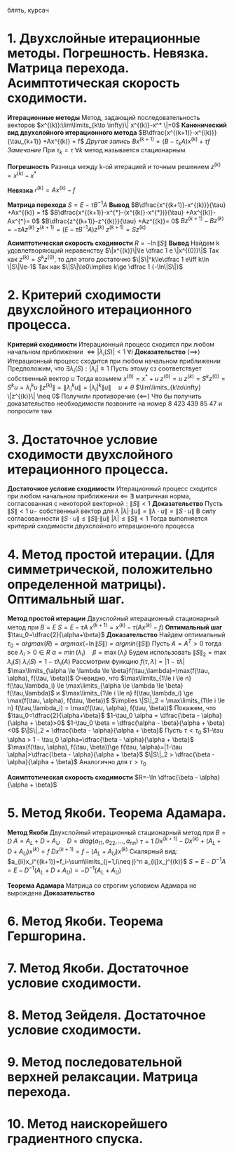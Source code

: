 блять, курсач

# 1.	Двухслойные итерационные методы. Погрешность. Невязка. Матрица перехода. Асимптотическая скорость сходимости.

**Итерационные методы**
	Метод, задающий последовательность векторов $x^{(k)}:\lim\limits_{k\to \infty}\| x^{(k)}-x^* \|=0$
**Канонический вид двухслойного итерационного метода**
	$B\dfrac{x^{(k+1)}-x^{(k)}}{\tau_{k+1}} +Ax^{(k)} = f$
*Другая запись*
	$Bx^{(k+1)}=(B-\tau_k A)x^{(k)}+\tau f$
*Замечание*
	При $\tau_k=\tau ~\forall k$ метод называется стационарным

**Погрешность**
	Разница между k-ой итерацией и точным решением
	$z^{(k)}=x^{(k)}-x^*$

**Невязка**
	$r^{(k)}=Ax^{(k)} - f$

**Матрица перехода**
	$S=E-\tau B^{-1}A$
**Вывод**
	$B\dfrac{x^{(k+1)}-x^{(k)}}{\tau} +Ax^{(k)} = f$
	$B\dfrac{x^{(k+1)}-x^{*}-(x^{(k)}-x^{*})}{\tau} +Ax^{(k)}- Ax^{*}= 0$
	$B\dfrac{z^{(k+1)}-z^{(k)}}{\tau} +Az^{(k)}= 0$
	$Bz^{(k+1)}-Bz^{(k)}= -\tau Az^{(k)}$
	$z^{(k+1)}= (E-\tau B^{-1}A)z^{(k)}$
	$z^{(k+1)}= Sz^{(k)}$

**Асимптотическая скорость сходимости**
	$R=-\ln \| S \|$
**Вывод**
	Найдем k удовлетворяющий неравенству $\|x^{(k)}\|\le \dfrac 1 e \|x^{(0)}\|$
	Так как $z^{(k)}=S^kz^{(0)}$, то для этого достаточно $\|S\|^k\le\dfrac 1 e\iff k\ln \|S\|\le-1$
	Так как $\|S\|\le0\implies k\ge \dfrac 1 {-\ln\|S\|}$

# 2.	Критерий сходимости двухслойного итерационного процесса.
**Критерий сходимости**
	Итерационный процесс сходится при любом начальном приближении $\iff |\lambda_i(S)|<1~\forall i$ 
**Доказательство**
	$(\implies)$
	Итерационный процесс сходится при любом начальном приближении
	Предположим, что $\exists \lambda_i(S):|\lambda_i|\ge 1$
	Пусть этому сз соответствует собственный вектор $u$
	Тогда возьмем $x^{(0)}=x^* + u$
	$z^{(0)}=u$
	$z^{(k)}=S^k z^{(0)}=S^k u =\lambda_i^k u$
	$\|z^{(k)}\|=\|\lambda_i^k u\|=|\lambda_i|^k \|u\|\quad u\neq \theta$
	$\lim\limits_{k\to\infty} \|z^{(k)}\| \neq 0$
	Получили противоречие
	$(\impliedby)$
	Что бы получить доказательство необходимости позвоните на номер 8 423 439 85 47 и попросите там

# 3.	Достаточное условие сходимости двухслойного итерационного процесса.
**Достаточное условие сходимости**
	Итерационный процесс сходится при любом начальном приближении $\impliedby$
	$\exists$ матричная норма, согласованная с некоторой векторной$:\|S\|<1$
**Доказательство**
	Пусть $\|S\|<1$
	$u-$ собственный вектор для $\lambda$
	$|\lambda|\cdot \|u\|=\|\lambda\cdot u\|=\|S\cdot u \|$
	В силу согласованности $\|S\cdot u\| \le \|S\|\cdot \|u\|$
	$|\lambda|\le \|S\|<1$
	Тогда выполняется критерий сходимости двухслойного итерационного процесса

# 4.	Метод простой итерации. (Для симметрической, положительно определенной матрицы). Оптимальный шаг.
**Метод простой итерации**
	Двухслойный итерационный стационарный метод при $B=E$
	$S=E-\tau A$
	$x^{(k+1)} = x^{(k)} -\tau(Ax^{(k)} - f)$
**Оптимальный шаг**
	$\tau_0=\dfrac{2}{\alpha+\beta}$
**Доказательство**
	Найдем оптимальный $\tau_0=argmax(R) =argmax(-\ln \|S\|)=argmin(\|S\|)$
	Пусть $A=A^T>0$ тогда все $\lambda_i>0 \in R$
	$\alpha =\min(\lambda_i) \quad \beta =\max(\lambda_i)$
	Будем использовать $\|S\|_2=\max \lambda_i (S)$
	$\lambda_i(S)=1-\tau \lambda_i (A)$
	Рассмотрим функцию $f(\tau, \lambda)=|1-\tau \lambda|$
	$\max\limits_{\alpha \le \lambda \le \beta}f(\tau,\lambda)=\max(f(\tau, \alpha), f(\tau, \beta))$
	Очевидно, что
	 $\max\limits_{1\le i \le n} f(\tau,\lambda_i) \le \max\limits_{\alpha \le \lambda \le \beta} f(\tau,\lambda)$ и
	$\max\limits_{1\le i \le n} f(\tau,\lambda_i) \ge \max(f(\tau, \alpha), f(\tau, \beta))$
	$\implies \|S\|_2 = \max\limits_{1\le i \le n} f(\tau,\lambda_i) = \max(f(\tau, \alpha), f(\tau, \beta))$
	Покажем, что $\tau_0=\dfrac{2}{\alpha+\beta}$
	$1-\tau_0 \alpha = \dfrac{\beta - \alpha}{\alpha + \beta}>0$
	$1-\tau_0 \beta = \dfrac{\alpha - \beta}{\alpha + \beta}<0$
	$\|S\|_2 = \dfrac{\beta - \alpha}{\alpha + \beta}$
	Пусть $\tau < \tau_0$
	$1-\tau \alpha > 1 - \tau_0 \alpha=\dfrac{\beta - \alpha}{\alpha + \beta}$
	$\max(f(\tau, \alpha), f(\tau, \beta))\ge f(\tau, \alpha)=|1-\tau \alpha|>\dfrac{\beta - \alpha}{\alpha + \beta}$
	$\|S\|_2 > \dfrac{\beta - \alpha}{\alpha + \beta}$
	Аналогично для $\tau > \tau_0$

**Асимптотическая скорость сходимости**
	$R=-\ln \dfrac{\beta - \alpha}{\alpha + \beta}$

# 5.	Метод Якоби. Теорема Адамара.
**Метод Якоби**
	Двухслойный итерационный стационарный метод при $B=D$
	$A=A_L + D + A_U \quad D=diag(a_{11}, a_{22}, \ldots ,a_{nn})$
	$\tau=1$
	$Dx^{(k+1)}-Dx^{(k)} +(A_L+D+A_U)x^{(k)} = f$
	$Dx^{(k+1)}=f-(A_L+A_U)x^{(k)}$
	Скалярный вид:
	$a_{ii}x_i^{(k+1)}=f_i-\sum\limits_{j=1,i\neq j}^n a_{ij}x_j^{(k)}$
	$S=E-D^{-1}A=E-D^{-1}(A_L+D+A_U)=-D^{-1}(A_L+A_U)$

**Теорема Адамара**
	Матрица со строгим условием Адамара не вырождена
**Доказательство**
	

# 6.	Метод Якоби. Теорема Гершгорина.
# 7.	Метод Якоби. Достаточное условие сходимости.
# 8.	Метод Зейделя. Достаточное условие сходимости.
# 9.	Метод последовательной верхней релаксации. Матрица перехода.
# 10.	Метод наискорейшего градиентного спуска.
